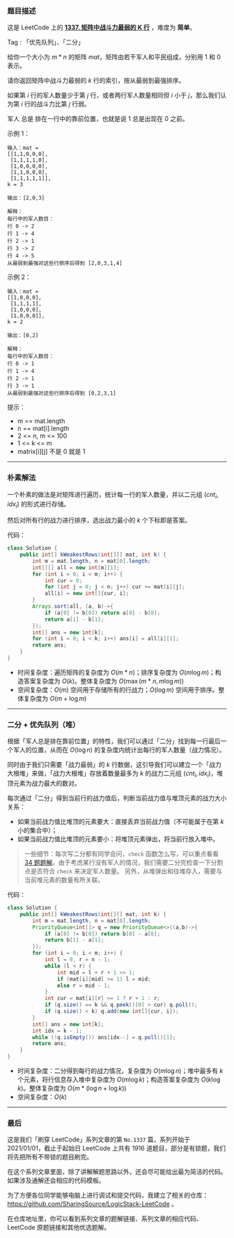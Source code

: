 ### 题目描述

这是 LeetCode 上的 **[1337. 矩阵中战斗力最弱的 K 行](https://leetcode-cn.com/problems/the-k-weakest-rows-in-a-matrix/solution/gong-shui-san-xie-yi-ti-shuang-jie-po-su-7okx/)** ，难度为 **简单**。

Tag : 「优先队列」、「二分」




给你一个大小为 $m * n$ 的矩阵 $mat$，矩阵由若干军人和平民组成，分别用 $1$ 和 $0$ 表示。

请你返回矩阵中战斗力最弱的 $k$ 行的索引，按从最弱到最强排序。

如果第 $i$ 行的军人数量少于第 $j$ 行，或者两行军人数量相同但 $i$ 小于 $j$，那么我们认为第 $i$ 行的战斗力比第 $j$ 行弱。

军人 总是 排在一行中的靠前位置，也就是说 $1$ 总是出现在 $0$ 之前。

示例 1：
```
输入：mat = 
[[1,1,0,0,0],
 [1,1,1,1,0],
 [1,0,0,0,0],
 [1,1,0,0,0],
 [1,1,1,1,1]], 
k = 3

输出：[2,0,3]

解释：
每行中的军人数目：
行 0 -> 2 
行 1 -> 4 
行 2 -> 1 
行 3 -> 2 
行 4 -> 5 
从最弱到最强对这些行排序后得到 [2,0,3,1,4]
```
示例 2：
```
输入：mat = 
[[1,0,0,0],
 [1,1,1,1],
 [1,0,0,0],
 [1,0,0,0]], 
k = 2

输出：[0,2]

解释： 
每行中的军人数目：
行 0 -> 1 
行 1 -> 4 
行 2 -> 1 
行 3 -> 1 
从最弱到最强对这些行排序后得到 [0,2,3,1]
```

提示：
* m == mat.length
* n == mat[i].length
* 2 <= n, m <= 100
* 1 <= k <= m
* matrix[i][j] 不是 0 就是 1

---

### 朴素解法

一个朴素的做法是对矩阵进行遍历，统计每一行的军人数量，并以二元组 $(cnt_i, idx_i)$ 的形式进行存储。

然后对所有行的战力进行排序，选出战力最小的 $k$ 个下标即是答案。

代码：
```Java
class Solution {
    public int[] kWeakestRows(int[][] mat, int k) {
        int m = mat.length, n = mat[0].length;
        int[][] all = new int[m][1];
        for (int i = 0; i < m; i++) {
            int cur = 0;
            for (int j = 0; j < n; j++) cur += mat[i][j];
            all[i] = new int[]{cur, i};
        }
        Arrays.sort(all, (a, b)->{
            if (a[0] != b[0]) return a[0] - b[0];
            return a[1] - b[1];
        });
        int[] ans = new int[k];
        for (int i = 0; i < k; i++) ans[i] = all[i][1];
        return ans;
    }
}
```
* 时间复杂度：遍历矩阵的复杂度为 $O(m * n)$；排序复杂度为 $O(m\log{m})$；构造答案复杂度为 $O(k)$。整体复杂度为 $O(\max(m * n, m\log{m}))$
* 空间复杂度：$O(m)$ 空间用于存储所有的行战力；$O(\log{m})$ 空间用于排序。整体复杂度为 $O(m + \log{m})$


---

### 二分 + 优先队列（堆）

根据「军人总是排在靠前位置」的特性，我们可以通过「二分」找到每一行最后一个军人的位置，从而在 $O(\log{n})$ 的复杂度内统计出每行的军人数量（战力情况）。

同时由于我们只需要「战力最弱」的 $k$ 行数据，这引导我们可以建立一个「战力大根堆」来做，「战力大根堆」存放着数量最多为 $k$ 的战力二元组 $(cnt_i, idx_i)$，堆顶元素为战力最大的数对。

每次通过「二分」得到当前行的战力值后，判断当前战力值与堆顶元素的战力大小关系：

* 如果当前战力值比堆顶的元素要大：直接丢弃当前战力值（不可能属于在第 $k$ 小的集合中）；
* 如果当前战力值比堆顶的元素要小：将堆顶元素弹出，将当前行放入堆中。

> 一些细节：每次写二分都有同学会问，`check` 函数怎么写，可以重点看看 [34 题题解](https://leetcode-cn.com/problems/find-first-and-last-position-of-element-in-sorted-array/solution/gong-shui-san-xie-kao-cha-dui-er-fen-de-86bk0/)。由于考虑某行没有军人的情况，我们需要二分完检查一下分割点是否符合 `check` 来决定军人数量。
另外，从堆弹出和往堆存入，需要与当前堆元素的数量有所关联。

代码：
```Java
class Solution {
    public int[] kWeakestRows(int[][] mat, int k) {
        int m = mat.length, n = mat[0].length;
        PriorityQueue<int[]> q = new PriorityQueue<>((a,b)->{
            if (a[0] != b[0]) return b[0] - a[0];
            return b[1] - a[1];
        });
        for (int i = 0; i < m; i++) {
            int l = 0, r = n - 1;
            while (l < r) {
                int mid = l + r + 1 >> 1;
                if (mat[i][mid] >= 1) l = mid;
                else r = mid - 1;
            }
            int cur = mat[i][r] >= 1 ? r + 1 : r;
            if (q.size() == k && q.peek()[0] > cur) q.poll();
            if (q.size() < k) q.add(new int[]{cur, i});
        }
        int[] ans = new int[k];
        int idx = k - 1;
        while (!q.isEmpty()) ans[idx--] = q.poll()[1];
        return ans;
    }
}
```
* 时间复杂度：二分得到每行的战力情况，复杂度为 $O(m\log{n})$；堆中最多有 $k$ 个元素，将行信息存入堆中复杂度为 $O(m\log{k})；$构造答案复杂度为 $O(k\log{k})$。整体复杂度为 $O(m * (\log{n} + \log{k}))$
* 空间复杂度：$O(k)$

---

### 最后

这是我们「刷穿 LeetCode」系列文章的第 `No.1337` 篇，系列开始于 2021/01/01，截止于起始日 LeetCode 上共有 1916 道题目，部分是有锁题，我们将先把所有不带锁的题目刷完。

在这个系列文章里面，除了讲解解题思路以外，还会尽可能给出最为简洁的代码。如果涉及通解还会相应的代码模板。

为了方便各位同学能够电脑上进行调试和提交代码，我建立了相关的仓库：https://github.com/SharingSource/LogicStack-LeetCode 。

在仓库地址里，你可以看到系列文章的题解链接、系列文章的相应代码、LeetCode 原题链接和其他优选题解。

